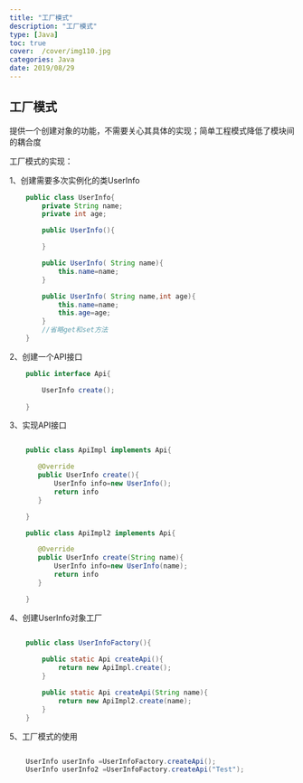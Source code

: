 ```yaml
---
title: "工厂模式"
description: "工厂模式"
type: [Java]
toc: true
cover:  /cover/img110.jpg
categories: Java
date: 2019/08/29
---
```


## 工厂模式

提供一个创建对象的功能，不需要关心其具体的实现；简单工程模式降低了模块间的耦合度

工厂模式的实现：

1、创建需要多次实例化的类UserInfo

```java
    public class UserInfo{
        private String name;
        private int age;

        public UserInfo(){

        }

        public UserInfo( String name){
            this.name=name;
        }

        public UserInfo( String name,int age){
            this.name=name;
            this.age=age;
        }
        //省略get和set方法
    }

```

2、创建一个API接口

```java
    public interface Api{

        UserInfo create();
 
    }
```

3、实现API接口

```java

    public class ApiImpl implements Api{

       @Override 
       public UserInfo create(){
           UserInfo info=new UserInfo();
           return info
       }

    }

    public class ApiImpl2 implements Api{

       @Override 
       public UserInfo create(String name){
           UserInfo info=new UserInfo(name);
           return info
       }

    }

```

4、创建UserInfo对象工厂

```java

    public class UserInfoFactory(){
        
        public static Api createApi(){
            return new ApiImpl.create();
        }

        public static Api createApi(String name){
            return new ApiImpl2.create(name);
        }
    }

```

5、工厂模式的使用

```java

    UserInfo userInfo =UserInfoFactory.createApi();
    UserInfo userInfo2 =UserInfoFactory.createApi("Test");
```